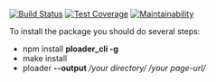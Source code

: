 [![Build Status](https://travis-ci.org/dzmitrypanamarenka/project-lvl3-s134.svg?branch=master)](https://travis-ci.org/dzmitrypanamarenka/project-lvl3-s134)
[![Test Coverage](https://api.codeclimate.com/v1/badges/95f79fdb7c46954827cb/test_coverage)](https://codeclimate.com/github/dzmitrypanamarenka/project-lvl3-s134/test_coverage)
[![Maintainability](https://api.codeclimate.com/v1/badges/95f79fdb7c46954827cb/maintainability)](https://codeclimate.com/github/dzmitrypanamarenka/project-lvl3-s134/maintainability)

To install the package you should do several steps:

- npm install **ploader_cli -g**
- make install
- ploader **--output** _/your directory/_ _/your page-url/_
